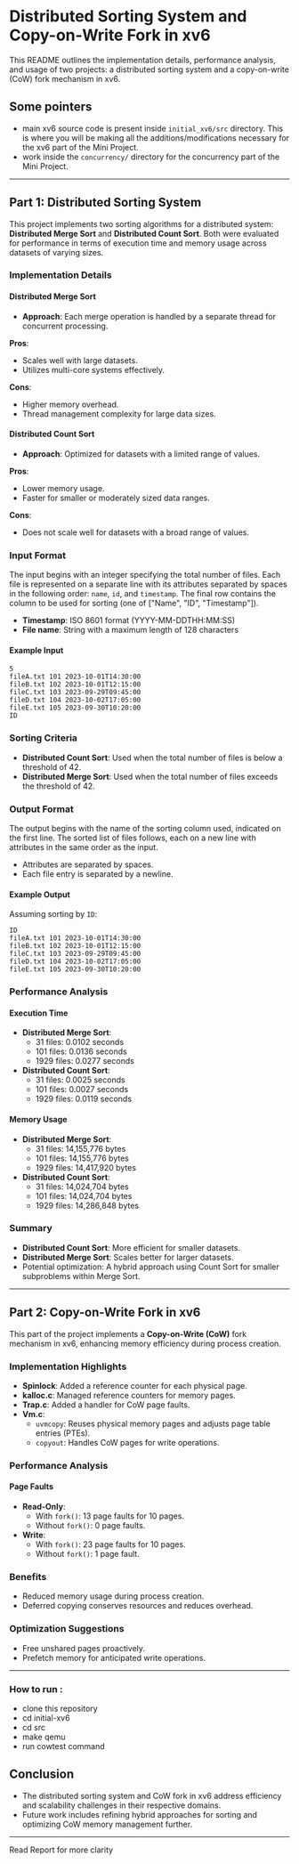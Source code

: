 # Distributed Sorting System and Copy-on-Write Fork in xv6

This README outlines the implementation details, performance analysis, and usage of two projects: a distributed sorting system and a copy-on-write (CoW) fork mechanism in xv6.

## Some pointers
- main xv6 source code is present inside `initial_xv6/src` directory. This is where you will be making all the additions/modifications necessary for the xv6 part of the Mini Project. 
- work inside the `concurrency/` directory for the concurrency part of the Mini Project.
---

## Part 1: Distributed Sorting System

This project implements two sorting algorithms for a distributed system: **Distributed Merge Sort** and **Distributed Count Sort**. Both were evaluated for performance in terms of execution time and memory usage across datasets of varying sizes.

### Implementation Details

#### Distributed Merge Sort
- **Approach**: Each merge operation is handled by a separate thread for concurrent processing.
  
**Pros**:
- Scales well with large datasets.
- Utilizes multi-core systems effectively.

**Cons**:
- Higher memory overhead.
- Thread management complexity for large data sizes.

#### Distributed Count Sort
- **Approach**: Optimized for datasets with a limited range of values.

**Pros**:
- Lower memory usage.
- Faster for smaller or moderately sized data ranges.

**Cons**:
- Does not scale well for datasets with a broad range of values.

### Input Format

The input begins with an integer specifying the total number of files. Each file is represented on a separate line with its attributes separated by spaces in the following order: `name`, `id`, and `timestamp`. The final row contains the column to be used for sorting (one of ["Name", "ID", "Timestamp"]).

- **Timestamp**: ISO 8601 format (YYYY-MM-DDTHH:MM:SS)
- **File name**: String with a maximum length of 128 characters

#### Example Input
```
5
fileA.txt 101 2023-10-01T14:30:00
fileB.txt 102 2023-10-01T12:15:00
fileC.txt 103 2023-09-29T09:45:00
fileD.txt 104 2023-10-02T17:05:00
fileE.txt 105 2023-09-30T10:20:00
ID
```

### Sorting Criteria
- **Distributed Count Sort**: Used when the total number of files is below a threshold of 42.
- **Distributed Merge Sort**: Used when the total number of files exceeds the threshold of 42.

### Output Format

The output begins with the name of the sorting column used, indicated on the first line. The sorted list of files follows, each on a new line with attributes in the same order as the input.

- Attributes are separated by spaces.
- Each file entry is separated by a newline.

#### Example Output
Assuming sorting by `ID`:
```
ID
fileA.txt 101 2023-10-01T14:30:00
fileB.txt 102 2023-10-01T12:15:00
fileC.txt 103 2023-09-29T09:45:00
fileD.txt 104 2023-10-02T17:05:00
fileE.txt 105 2023-09-30T10:20:00
```

### Performance Analysis

#### Execution Time
- **Distributed Merge Sort**:
  - 31 files: 0.0102 seconds
  - 101 files: 0.0136 seconds
  - 1929 files: 0.0277 seconds
- **Distributed Count Sort**:
  - 31 files: 0.0025 seconds
  - 101 files: 0.0027 seconds
  - 1929 files: 0.0119 seconds

#### Memory Usage
- **Distributed Merge Sort**:
  - 31 files: 14,155,776 bytes
  - 101 files: 14,155,776 bytes
  - 1929 files: 14,417,920 bytes
- **Distributed Count Sort**:
  - 31 files: 14,024,704 bytes
  - 101 files: 14,024,704 bytes
  - 1929 files: 14,286,848 bytes

### Summary
- **Distributed Count Sort**: More efficient for smaller datasets.
- **Distributed Merge Sort**: Scales better for larger datasets.
- Potential optimization: A hybrid approach using Count Sort for smaller subproblems within Merge Sort.

---

## Part 2: Copy-on-Write Fork in xv6

This part of the project implements a **Copy-on-Write (CoW)** fork mechanism in xv6, enhancing memory efficiency during process creation.

### Implementation Highlights
- **Spinlock**: Added a reference counter for each physical page.
- **kalloc.c**: Managed reference counters for memory pages.
- **Trap.c**: Added a handler for CoW page faults.
- **Vm.c**:
  - `uvmcopy`: Reuses physical memory pages and adjusts page table entries (PTEs).
  - `copyout`: Handles CoW pages for write operations.

### Performance Analysis
#### Page Faults
- **Read-Only**:
  - With `fork()`: 13 page faults for 10 pages.
  - Without `fork()`: 0 page faults.
- **Write**:
  - With `fork()`: 23 page faults for 10 pages.
  - Without `fork()`: 1 page fault.

### Benefits
- Reduced memory usage during process creation.
- Deferred copying conserves resources and reduces overhead.

### Optimization Suggestions
- Free unshared pages proactively.
- Prefetch memory for anticipated write operations.

---
### How to run :
- clone this repository
- cd initial-xv6
- cd src
- make qemu
- run cowtest command



## Conclusion

- The distributed sorting system and CoW fork in xv6 address efficiency and scalability challenges in their respective domains.
- Future work includes refining hybrid approaches for sorting and optimizing CoW memory management further.

---

Read Report for more clarity
